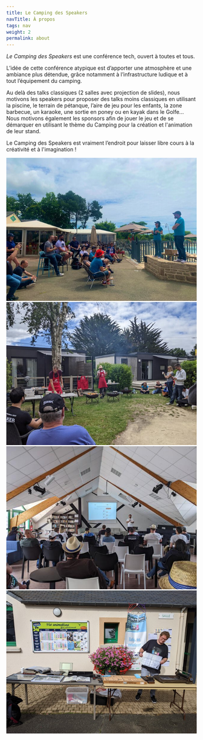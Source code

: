 ```yaml
---
title: Le Camping des Speakers
navTitle: À propos
tags: nav
weight: 2
permalink: about
---
```


*Le Camping des Speakers* est une conférence tech, ouvert à toutes et tous.

L’idée de cette conférence atypique est d’apporter une atmosphère et une ambiance plus détendue, grâce notamment à l’infrastructure ludique et à tout l’équipement du camping.

Au delà des talks classiques (2 salles avec projection de slides), nous motivons les speakers pour proposer des talks moins classiques en utilisant la piscine, le terrain de pétanque, l’aire de jeu pour les enfants, la zone barbecue, un karaoke, une sortie en poney ou en kayak dans le Golfe...
Nous motivons également les sponsors afin de jouer le jeu et de se démarquer en utilisant le thème du Camping pour la création et l'animation de leur stand.

Le Camping des Speakers est vraiment l’endroit pour laisser libre cours à la créativité et à l'imagination !

![Camping des Speakers](/img/camping1_thumb.jpg)![Camping des Speakers](/img/camping2_thumb.jpg)
![Camping des Speakers](/img/camping3_thumb.jpg)![Camping des Speakers](/img/camping4_thumb.jpg)